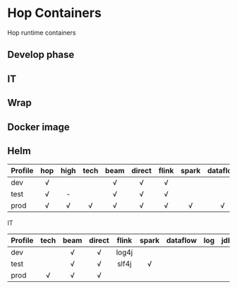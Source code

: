 # Hop Containers

Hop runtime containers

## Develop phase

## IT

## Wrap

## Docker image

## Helm

| Profile |   hop   | high |  tech   | beam | direct | flink | spark | dataflow |
|---------|:-------:|:----:|:-------:|:----:|:------:|:-----:|:-----:|:--------:|
| dev |    √    |      |         |  √   |   √    |   √   |       |          |
| test |    √    |  -   |         |  √   |  √     |   √   |       |          |
| prod |    √    |  √   |    √    |  √   |   √    |   √   |   √   |    √     |

IT

| Profile |  tech   | beam | direct | flink |spark|dataflow|  log  | jdbc |
|---------|:-------:|:----:|:-----:|:-----:|:----:|---|---|----|
| dev |         |  √   |   √   | log4j | |
| test |         |  √   |   √   | slf4j |  √   |
| prod |    √    |  √   |   √   |       | |
